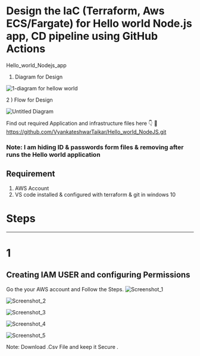 # Design the IaC (Terraform, Aws ECS/Fargate) for Hello world Node.js app, CD pipeline using GitHub Actions
 
Hello_world_Nodejs_app 
1) Diagram for Design 

![1-diagram for hellow world](https://github.com/VyankateshwarTaikar/Hello_world_NodeJS/assets/102132721/7874e2db-d3d9-4395-8259-47cf6cb2c028)


2 ) Flow for Design 

![Untitled Diagram](https://github.com/VyankateshwarTaikar/Hello_world_NodeJS/assets/102132721/3b50943c-26eb-414e-9451-31b0bfa29f23) 


Find out required Application and infrastructure files here 👇 
🔗 https://github.com/VyankateshwarTaikar/Hello_world_NodeJS.git 

### Note: I am hiding ID & passwords form files & removing after runs the Hello world application

## Requirement 
1. AWS Account
2. VS code installed & configured with terraform & git in windows 10


# Steps 
---------------------------------------------------------------------------------------------
# 1  
## Creating IAM USER and configuring Permissions 

Go the your AWS account and Follow the Steps.
![Screenshot_1](https://github.com/VyankateshwarTaikar/Hello_world_NodeJS/assets/102132721/17f9c014-cb56-4eb6-80de-e5a4bced67b2) 

![Screenshot_2](https://github.com/VyankateshwarTaikar/Hello_world_NodeJS/assets/102132721/c47ad414-f19b-45f4-941c-3e8b901a3fe5)


![Screenshot_3](https://github.com/VyankateshwarTaikar/Hello_world_NodeJS/assets/102132721/ccc8595a-74c9-45e0-b240-3c1465199304)





![Screenshot_4](https://github.com/VyankateshwarTaikar/Hello_world_NodeJS/assets/102132721/4b89f7f0-92d8-4a95-af84-a557a14c4f0a)






![Screenshot_5](https://github.com/VyankateshwarTaikar/Hello_world_NodeJS/assets/102132721/5bed3685-adba-4074-a706-251c74b9ded2)

Note: Download .Csv File and keep it Secure . 














